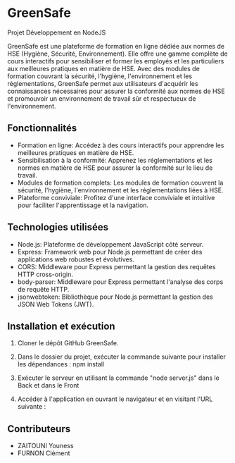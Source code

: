 # GreenSafe

Projet Développement en NodeJS

GreenSafe est une plateforme de formation en ligne dédiée aux normes de HSE (Hygiène, Sécurité, Environnement). Elle offre une gamme complète de cours interactifs pour sensibiliser et former les employés et les particuliers aux meilleures pratiques en matière de HSE. Avec des modules de formation couvrant la sécurité, l'hygiène, l'environnement et les réglementations, GreenSafe permet aux utilisateurs d'acquérir les connaissances nécessaires pour assurer la conformité aux normes de HSE et promouvoir un environnement de travail sûr et respectueux de l'environnement.

## Fonctionnalités

- Formation en ligne: Accédez à des cours interactifs pour apprendre les meilleures pratiques en matière de HSE.
- Sensibilisation à la conformité: Apprenez les réglementations et les normes en matière de HSE pour assurer la conformité sur le lieu de travail.
- Modules de formation complets: Les modules de formation couvrent la sécurité, l'hygiène, l'environnement et les réglementations liées à HSE.
- Plateforme conviviale: Profitez d'une interface conviviale et intuitive pour faciliter l'apprentissage et la navigation.

## Technologies utilisées

- Node.js: Plateforme de développement JavaScript côté serveur.
- Express: Framework web pour Node.js permettant de créer des applications web robustes et évolutives.
- CORS: Middleware pour Express permettant la gestion des requêtes HTTP cross-origin.
- body-parser: Middleware pour Express permettant l'analyse des corps de requête HTTP.
- jsonwebtoken: Bibliothèque pour Node.js permettant la gestion des JSON Web Tokens (JWT).

## Installation et exécution

1. Cloner le dépôt GitHub GreenSafe.

2. Dans le dossier du projet, exécuter la commande suivante pour installer les dépendances : npm install

3. Exécuter le serveur en utilisant la commande "node server.js" dans le Back et dans le Front

4. Accéder à l'application en ouvrant le navigateur et en visitant l'URL suivante :

## Contributeurs

- ZAITOUNI Youness
- FURNON Clément
